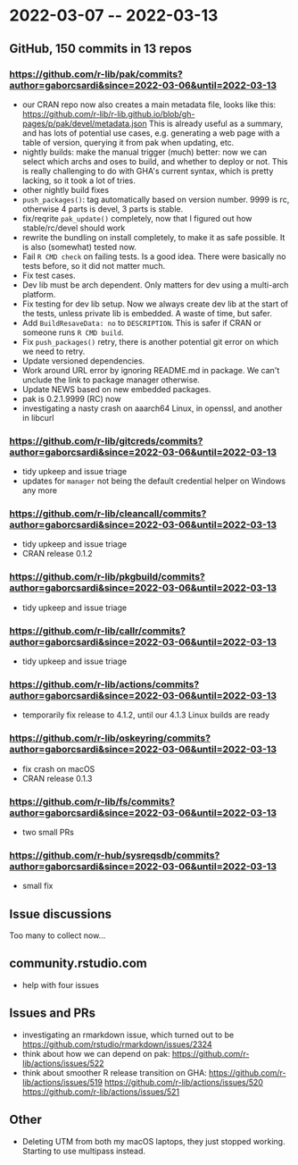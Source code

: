 
# 2022-03-07 -- 2022-03-13

## GitHub, 150 commits in 13 repos

### https://github.com/r-lib/pak/commits?author=gaborcsardi&since=2022-03-06&until=2022-03-13

- our CRAN repo now also creates a main metadata file, looks like this:
  https://github.com/r-lib/r-lib.github.io/blob/gh-pages/p/pak/devel/metadata.json
  This is already useful as a summary, and has lots of potential use cases,
  e.g. generating a web page with a table of version, querying it from pak
  when updating, etc.
- nightly builds: make the manual trigger (much) better: now we can select
  which archs and oses to build, and whether to deploy or not.
  This is really challenging to do with GHA's current syntax, which is
  pretty lacking, so it took a lot of tries.
- other nightly build fixes
- `push_packages()`: tag automatically based on version number. 9999 is rc,
  otherwise 4 parts is devel, 3 parts is stable.
- fix/reqrite `pak_update()` completely, now that I figured out how 
  stable/rc/devel should work
- rewrite the bundling on install completely, to make it as safe possible.
  It is also (somewhat) tested now.
- Fail `R CMD check` on failing tests. Is a good idea. There were basically
  no tests before, so it did not matter much.
- Fix test cases.
- Dev lib must be arch dependent. Only matters for dev using a multi-arch
  platform.
- Fix testing for dev lib setup. Now we always create dev lib at the start
  of the tests, unless private lib is embedded. A waste of time, but safer.
- Add `BuildResaveData: no` to `DESCRIPTION`. This is safer if CRAN or someone
  runs `R CMD build`.
- Fix `push_packages()` retry, there is another potential git error on which
  we need to retry.
- Update versioned dependencies.
- Work around URL error by ignoring README.md in package. We can't unclude
  the link to package manager otherwise.
- Update NEWS based on new embedded packages.
- pak is 0.2.1.9999 (RC) now
- investigating a nasty crash on aaarch64 Linux, in openssl, and another in
  libcurl

### https://github.com/r-lib/gitcreds/commits?author=gaborcsardi&since=2022-03-06&until=2022-03-13

- tidy upkeep and issue triage
- updates for `manager` not being the default credential helper on Windows 
  any more

### https://github.com/r-lib/cleancall/commits?author=gaborcsardi&since=2022-03-06&until=2022-03-13

- tidy upkeep and issue triage
- CRAN release 0.1.2

### https://github.com/r-lib/pkgbuild/commits?author=gaborcsardi&since=2022-03-06&until=2022-03-13

- tidy upkeep and issue triage

### https://github.com/r-lib/callr/commits?author=gaborcsardi&since=2022-03-06&until=2022-03-13

- tidy upkeep and issue triage

### https://github.com/r-lib/actions/commits?author=gaborcsardi&since=2022-03-06&until=2022-03-13

- temporarily fix release to 4.1.2, until our 4.1.3 Linux builds are ready

### https://github.com/r-lib/oskeyring/commits?author=gaborcsardi&since=2022-03-06&until=2022-03-13

- fix crash on macOS
- CRAN release 0.1.3

### https://github.com/r-lib/fs/commits?author=gaborcsardi&since=2022-03-06&until=2022-03-13

- two small PRs

### https://github.com/r-hub/sysreqsdb/commits?author=gaborcsardi&since=2022-03-06&until=2022-03-13

- small fix

## Issue discussions

Too many to collect now...

## community.rstudio.com

- help with four issues

## Issues and PRs

- investigating an rmarkdown issue, which turned out to be 
  https://github.com/rstudio/rmarkdown/issues/2324
- think about how we can depend on pak:
  https://github.com/r-lib/actions/issues/522
- think about smoother R release transition on GHA:
  https://github.com/r-lib/actions/issues/519
  https://github.com/r-lib/actions/issues/520
  https://github.com/r-lib/actions/issues/521

## Other

- Deleting UTM from both my macOS laptops, they just stopped working.
  Starting to use multipass instead.
